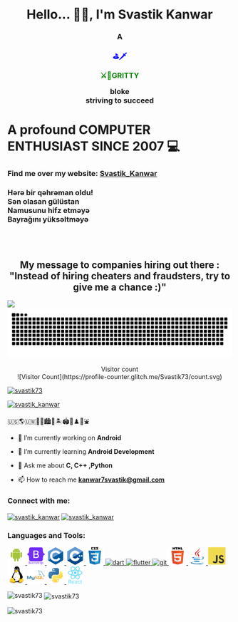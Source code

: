 <h1 align="center">Hello... 👨‍💻, I'm Svastik Kanwar</h1>
<h3 align="center">A <p style="color:blue"> ⛳🗡️</p> <p style="color:green"> ⚔️📲GRITTY</p>bloke
<br> striving to succeed
     <h1> A profound COMPUTER ENTHUSIAST SINCE 2007 💻  </h1>

  <h3> Find me over my website: <a href="https://svastik73.github.io/Portfolio-Website/"> Svastik_Kanwar  </a></h3>
<h3 style="display:flex; ">Hərə bir qəhrəman oldu!<br>
Sən olasan gülüstan<br>Namusunu hifz etməyə<br>
Bayrağını yüksəltməyə</h3> <br>
<br>
<h2  align="center" >My message to companies hiring out there :  "Instead of hiring cheaters and fraudsters, try to give me a chance :)" </h2>
          </h3>
<div style="display:flex">
     <div style="flex:1;padding-right:10px;">
          <img src="https://media.tenor.com/bfOEyTxwK40AAAAS/work-computer.gif" width="200"/>
     </div>
</div>
<a href=#><img src="contributions.svg"></a>

<p align="center"> 
  Visitor count<br>
![Visitor Count](https://profile-counter.glitch.me/Svastik73/count.svg)


</article>
</p>
<p align="left"> <a href="https://github.com/ryo-ma/github-profile-trophy"><img src="https://github-profile-trophy.vercel.app/?username=svastik73" alt="svastik73" /></a> </p>

<p align="left"> <a href="https://twitter.com/svastik_kanwar" target="blank"><img src="https://img.shields.io/twitter/follow/svastik_kanwar?logo=twitter&style=for-the-badge" alt="svastik_kanwar" /></a> </p>
🇺🇸🌎🇺🇲🌃🌁🏙🌄🏝🏟🏏♟️🗽⛲️

- 🔭 I’m currently working on **Android**

- 🌱 I’m currently learning **Android Development**

- 💬 Ask me about **C, C++ ,Python**

- 📫 How to reach me **kanwar7svastik@gmail.com**

<h3 align="left">Connect with me:</h3>
<p align="left">
<a href="https://twitter.com/svastik_kanwar" target="_blank"><img align="center" src="https://raw.githubusercontent.com/rahuldkjain/github-profile-readme-generator/master/src/images/icons/Social/twitter.svg" alt="svastik_kanwar" height="30" width="40" /></a>
     <a href="https://www.instagram.com/svastik.kanwar" target="_blank"><img align="center" src="https://upload.wikimedia.org/wikipedia/commons/e/e7/Instagram_logo_2016.svg" alt="svastik_kanwar" height="40" width="40" /></a>
</p>

<h3 align="left">Languages and Tools:</h3>
<p align="left"> <a href="https://developer.android.com" target="_blank" rel="noreferrer"> <img src="https://raw.githubusercontent.com/devicons/devicon/master/icons/android/android-original-wordmark.svg" alt="android" width="40" height="40"/> </a> <a href="https://getbootstrap.com" target="_blank" rel="noreferrer"> <img src="https://raw.githubusercontent.com/devicons/devicon/master/icons/bootstrap/bootstrap-plain-wordmark.svg" alt="bootstrap" width="40" height="40"/> </a> <a href="https://www.cprogramming.com/" target="_blank" rel="noreferrer"> <img src="https://raw.githubusercontent.com/devicons/devicon/master/icons/c/c-original.svg" alt="c" width="40" height="40"/> </a> <a href="https://www.w3schools.com/cpp/" target="_blank" rel="noreferrer"> <img src="https://raw.githubusercontent.com/devicons/devicon/master/icons/cplusplus/cplusplus-original.svg" alt="cplusplus" width="40" height="40"/> </a> <a href="https://www.w3schools.com/css/" target="_blank" rel="noreferrer"> <img src="https://raw.githubusercontent.com/devicons/devicon/master/icons/css3/css3-original-wordmark.svg" alt="css3" width="40" height="40"/> </a> <a href="https://dart.dev" target="_blank" rel="noreferrer"> <img src="https://www.vectorlogo.zone/logos/dartlang/dartlang-icon.svg" alt="dart" width="40" height="40"/> </a> <a href="https://flutter.dev" target="_blank" rel="noreferrer"> <img src="https://www.vectorlogo.zone/logos/flutterio/flutterio-icon.svg" alt="flutter" width="40" height="40"/> </a> <a href="https://git-scm.com/" target="_blank" rel="noreferrer"> <img src="https://www.vectorlogo.zone/logos/git-scm/git-scm-icon.svg" alt="git" width="40" height="40"/> </a> <a href="https://www.w3.org/html/" target="_blank" rel="noreferrer"> <img src="https://raw.githubusercontent.com/devicons/devicon/master/icons/html5/html5-original-wordmark.svg" alt="html5" width="40" height="40"/> </a> <a href="https://www.java.com" target="_blank" rel="noreferrer"> <img src="https://raw.githubusercontent.com/devicons/devicon/master/icons/java/java-original.svg" alt="java" width="40" height="40"/> </a> <a href="https://developer.mozilla.org/en-US/docs/Web/JavaScript" target="_blank" rel="noreferrer"> <img src="https://raw.githubusercontent.com/devicons/devicon/master/icons/javascript/javascript-original.svg" alt="javascript" width="40" height="40"/> </a> <a href="https://www.linux.org/" target="_blank" rel="noreferrer"> <img src="https://raw.githubusercontent.com/devicons/devicon/master/icons/linux/linux-original.svg" alt="linux" width="40" height="40"/> </a> <a href="https://www.mysql.com/" target="_blank" rel="noreferrer"> <img src="https://raw.githubusercontent.com/devicons/devicon/master/icons/mysql/mysql-original-wordmark.svg" alt="mysql" width="40" height="40"/> </a> <a href="https://www.python.org" target="_blank" rel="noreferrer"> <img src="https://raw.githubusercontent.com/devicons/devicon/master/icons/python/python-original.svg" alt="python" width="40" height="40"/> </a> <a href="https://reactjs.org/" target="_blank" rel="noreferrer"> <img src="https://raw.githubusercontent.com/devicons/devicon/master/icons/react/react-original-wordmark.svg" alt="react" width="40" height="40"/> </a> </p>

<p><img align="left" src="https://github-readme-stats.vercel.app/api/top-langs?username=svastik73&show_icons=true&locale=en&layout=compact" alt="svastik73" /></p>

<p>&nbsp;<img align="center" src="https://github-readme-stats.vercel.app/api?username=svastik73&show_icons=true&locale=en" alt="svastik73" /></p>

<p><img align="center" src="https://github-readme-streak-stats.herokuapp.com/?user=svastik73&" alt="svastik73" /></p>

